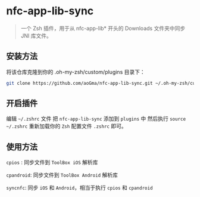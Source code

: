 # nfc-app-lib-sync

> 一个 Zsh 插件，用于从 nfc-app-lib* 开头的 Downloads 文件夹中同步 JNI 库文件。

## 安装方法

将该仓库克隆到你的 .oh-my-zsh/custom/plugins 目录下：

```bash
git clone https://github.com/aoGma/nfc-app-lib-sync.git ~/.oh-my-zsh/custom/plugins/nfc-app-lib-sync
```

## 开启插件

编辑 `~/.zshrc` 文件
把 `nfc-app-lib-sync` 添加到 `plugins` 中 然后执行 `source ~/.zshrc` 重新加载你的 `Zsh` 配置文件 `.zshrc` 即可。

## 使用方法

`cpios` : 同步文件到 `ToolBox iOS` 解析库

`cpandroid`: 同步文件到 `ToolBox Android` 解析库

`syncnfc`: 同步 `iOS` 和 `Android`，相当于执行 `cpios` 和 `cpandroid`
